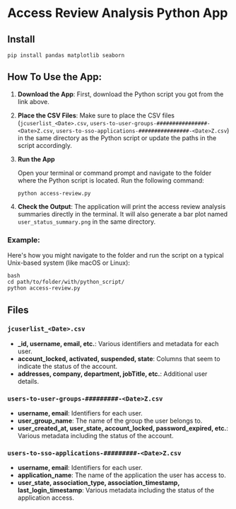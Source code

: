 # Access Review Analysis Python App

## Install

`pip install pandas matplotlib seaborn`

## How To Use the App:

1. **Download the App**: First, download the Python script you got from the link above.

2. **Place the CSV Files**: Make sure to place the CSV files (`jcuserlist_<Date>.csv`, `users-to-user-groups-################-<Date>Z.csv`, `users-to-sso-applications-################-<Date>Z.csv`) in the same directory as the Python script or update the paths in the script accordingly.

3. **Run the App**

   Open your terminal or command prompt and navigate to the folder where the Python script is located. Run the following command:

   ```
   python access-review.py
   ```

4. **Check the Output**: The application will print the access review analysis summaries directly in the terminal. It will also generate a bar plot named `user_status_summary.png` in the same directory.

### Example:

Here's how you might navigate to the folder and run the script on a typical Unix-based system (like macOS or Linux):

```
bash
cd path/to/folder/with/python_script/
python access-review.py
```



## Files

### `jcuserlist_<Date>.csv`

- **_id, username, email, etc.**: Various identifiers and metadata for each user.
- **account_locked, activated, suspended, state**: Columns that seem to indicate the status of the account.
- **addresses, company, department, jobTitle, etc.**: Additional user details.

### `users-to-user-groups-#########-<Date>Z.csv`

- **username, email**: Identifiers for each user.
- **user_group_name**: The name of the group the user belongs to.
- **user_created_at, user_state, account_locked, password_expired, etc.**: Various metadata including the status of the account.

### `users-to-sso-applications-#########-<Date>Z.csv`

- **username, email**: Identifiers for each user.
- **application_name**: The name of the application the user has access to.
- **user_state, association_type, association_timestamp, last_login_timestamp**: Various metadata including the status of the application access.










